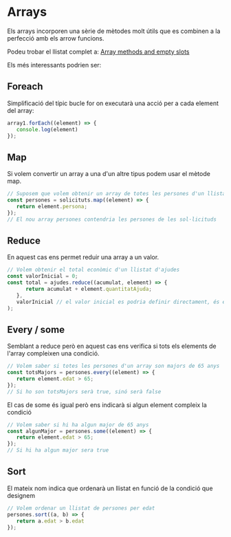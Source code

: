 # Arrays

Els arrays incorporen una sèrie de mètodes molt útils que es combinen a la perfecció amb els arrow funcions.

Podeu trobar el llistat complet a: [Array methods and empty slots](https://developer.mozilla.org/en-US/docs/Web/JavaScript/Reference/Global_Objects/Array#array_methods_and_empty_slots)

Els més interessants podrien ser:

## Foreach
Simplificació del típic bucle for on executarà una acció per a cada element del array:
```typescript
array1.forEach((element) => {
   console.log(element) 
});
```

## Map
Si volem convertir un array a una d'un altre tipus podem usar el mètode map.

```typescript
// Suposem que volem obtenir un array de totes les persones d'un llistat de sol·licituds
const persones = solicituts.map((element) => {
   return element.persona;
});
// El nou array persones contendria les persones de les sol·licituds
```

## Reduce
En aquest cas ens permet reduir una array a un valor.

```typescript
// Volem obtenir el total econòmic d'un llistat d'ajudes
const valorInicial = 0;
const total = ajudes.reduce((acumulat, element) => {
      return acumulat + element.quantitatAjuda;
   },
   valorInicial // el valor inicial es podria definir directament, és el valor que tedrà acumulat en el primer element
); 
```

## Every / some
Semblant a reduce però en aquest cas ens verifica si tots els elements de l'array compleixen una condició.
```typescript
// Volem saber si totes les persones d'un array son majors de 65 anys
const totsMajors = persones.every((element) => {
   return element.edat > 65;
});
// Si ho son totsMajors serà true, sinó serà false
```
El cas de some és igual però ens indicarà si algun element compleix la condició
```typescript
// Volem saber si hi ha algun major de 65 anys
const algunMajor = persones.some((element) => {
   return element.edat > 65;
});
// Si hi ha algun major sera true
```

## Sort
El mateix nom indica que ordenarà un llistat en funció de la condició que designem
```typescript
// Volem ordenar un llistat de persones per edat
persones.sort((a, b) => {
   return a.edat > b.edat
});
```